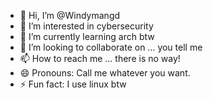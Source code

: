 - 👋 Hi, I’m @Windymangd
- 👀 I’m interested in cybersecurity
- 🌱 I’m currently learning arch btw
- 💞️ I’m looking to collaborate on ... you tell me
- 📫 How to reach me ... there is no way!
- 😄 Pronouns: Call me whatever you want.
- ⚡ Fun fact: I use linux btw

<!---
Windymangd/Windymangd is a ✨ special ✨ repository because its `README.md` (this file) appears on your GitHub profile.
You can click the Preview link to take a look at your changes.
--->
